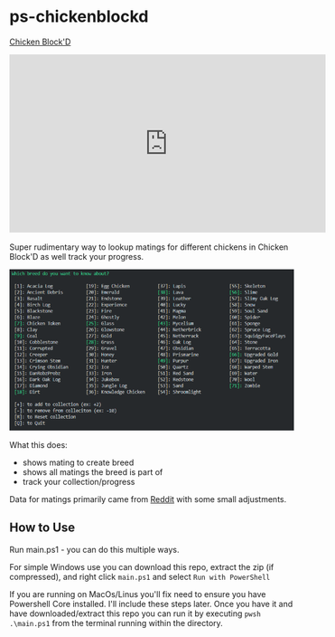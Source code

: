 # ps-chickenblockd

[Chicken Block'D](https://www.minecraft.net/en-us/pdp?id=3d1d849b-cfbc-4461-b384-7a84402a7213)

<iframe width="560" height="315" src="https://www.youtube.com/embed/6uZKt0Kn5b4" title="YouTube video player" frameborder="0" allowfullscreen></iframe>

Super rudimentary way to lookup matings for different chickens in Chicken Block'D as well track your progress.

![Sample Text](.\img\sample.png)

What this does:
* shows mating to create breed
* shows all matings the breed is part of
* track your collection/progress

Data for matings primarily came from [Reddit](https://www.reddit.com/r/ChickenBlock/comments/mbvxis/all_the_breeding_combos_ive_found_so_far_in/gsjqsum?utm_source=share&utm_medium=web2x&context=3) with some small adjustments.

## How to Use

Run main.ps1 - you can do this multiple ways.

For simple Windows use you can download this repo, extract the zip (if compressed), and right click `main.ps1` and select `Run with PowerShell`

If you are running on MacOs/Linus you'll fix need to ensure you have Powershell Core installed. I'll include these steps later. Once you have it and have downloaded/extract this repo you can run it by executing `pwsh .\main.ps1` from the terminal running within the directory.